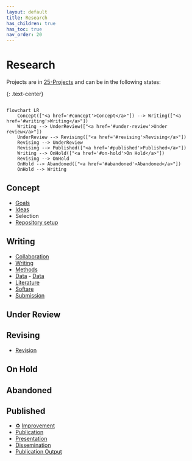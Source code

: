 ```yaml
---
layout: default
title: Research
has_children: true
has_toc: true
nav_order: 20
---
```


# Research

Projects are in [25-Projects](25-projects.html) and can be in the following states:

{: .text-center}
```mermaid

flowchart LR
    Concept(["<a href='#concept'>Concept</a>"]) --> Writing(["<a href='#writing'>Writing</a>"])
    Writing --> UnderReview(["<a href='#under-review'>Under review</a>"])
    UnderReview --> Revising(["<a href='#revising'>Revising</a>"])
    Revising --> UnderReview
    Revising --> Published(["<a href='#published'>Published</a>"])
    Writing --> OnHold(["<a href='#on-hold'>On Hold</a>"])
    Revising --> OnHold
    OnHold --> Abandoned(["<a href='#abandoned'>Abandoned</a>"])
    OnHold --> Writing

```
<!-- TODO: Cover Research data management, and reproducibility (but check with the team before publishing data - make sure confidential data is protected) -->

## Concept

- [Goals](20_processes/20.01.goals.html)
- [Ideas](20_processes/20.09.ideas.html)
- Selection
- [Repository setup](20_processes/20.15.repo-setup.html)

## Writing

- [Collaboration](20_processes/20.16.collaboration.html)
- [Writing](20_processes/20.29.writing.html)
- [Methods](20_processes/20.18.methods.html)
- [Data](20_processes/20.17.data.html) - [Data](23-data.html)
- [Literature](22-literature.html)
- [Softare](24-software.html)
- [Submission](20_processes/20.30.pre-submission.html)

## Under Review

## Revising

- [Revision](20_processes/20.32.revision.html)

## On Hold

## Abandoned

## Published

- <a href='{{ site.baseurl }}/docs/00.goals.html'>♻️</a> <a href='20_processes/20.35.improvement.html'>Improvement</a>
- [Publication](20_processes/20.33.publication.html)
- [Presentation](20_processes/20.28.presentation.html)
- [Dissemination](20_processes/20.34.dissemination.html)
- [Publication Output](29-publications.html)
